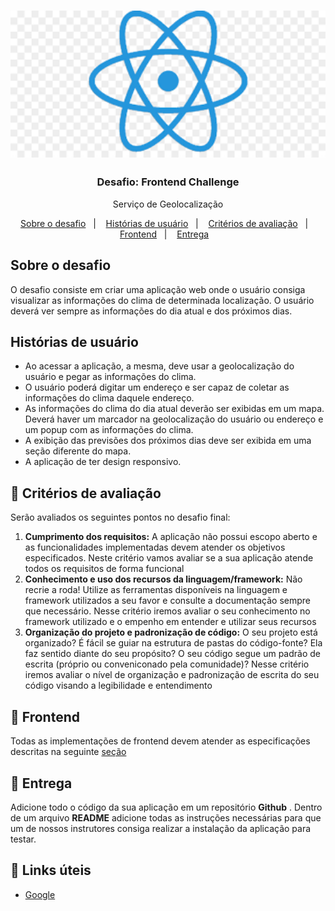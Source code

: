 
<h1 align="center">
  <img alt="" title="" src="assets/logo.png" width="600px" />
</h1>

<h3 align="center">
  Desafio: Frontend Challenge
</h3>

<p align="center">Serviço de Geolocalização</p>

<p align="center">
  <a href="#sobre-o-desafio">Sobre o desafio</a>&nbsp;&nbsp;&nbsp;|&nbsp;&nbsp;&nbsp;
  <a href="#histórias-de-usuário">Histórias de usuário</a>&nbsp;&nbsp;&nbsp;|&nbsp;&nbsp;&nbsp;
  <a href="#pencil-critérios-de-avaliação">Critérios de avaliação</a>&nbsp;&nbsp;&nbsp;|&nbsp;&nbsp;&nbsp;
  <a href="#art-frontend">Frontend</a>&nbsp;&nbsp;&nbsp;|&nbsp;&nbsp;&nbsp;
  <a href="#date-entrega">Entrega</a>&nbsp;&nbsp;&nbsp;
</p>


## Sobre o desafio
O desafio consiste em criar uma aplicação web onde o usuário consiga visualizar as
informações do clima de determinada localização. O usuário deverá ver sempre as informações
do dia atual e dos próximos dias.

## Histórias de usuário
* Ao acessar a aplicação, a mesma, deve usar a geolocalização do usuário e pegar as
informações do clima.
* O usuário poderá digitar um endereço e ser capaz de coletar as informações do clima daquele
endereço.
* As informações do clima do dia atual deverão ser exibidas em um mapa. Deverá haver um
marcador na geolocalização do usuário ou endereço e um popup com as informações do
clima.
* A exibição das previsões dos próximos dias deve ser exibida em uma seção diferente do mapa.
* A aplicação de ter design responsivo.

## :pencil: Critérios de avaliação
Serão avaliados os seguintes pontos no desafio final:

1. **Cumprimento dos requisitos:** A aplicação não possui escopo aberto e as funcionalidades implementadas devem atender os objetivos especificados. Neste critério vamos avaliar se a sua aplicação atende todos os requisitos de forma funcional
1. **Conhecimento e uso dos recursos da linguagem/framework:** Não recrie a roda! Utilize as ferramentas disponíveis na linguagem e framework utilizados a seu favor e consulte a documentação sempre que necessário. Nesse critério iremos avaliar o seu conhecimento no framework utilizado e o empenho em entender e utilizar seus recursos
1. **Organização do projeto e padronização de código:** O seu projeto está organizado? É fácil se guiar na estrutura de pastas do código-fonte? Ela faz sentido diante do seu propósito? O seu código segue um padrão de escrita (próprio ou conveniconado pela comunidade)? Nesse critério iremos avaliar o nível de organização e padronização de escrita do seu código visando a legibilidade e entendimento


## :art: Frontend
Todas as implementações de frontend devem atender as especificações descritas na seguinte [seção](frontend/README.md)

## :date: Entrega
Adicione todo o código da sua aplicação em um repositório **Github** . Dentro de um arquivo **README** adicione todas as instruções necessárias para que um de nossos instrutores consiga realizar a instalação da aplicação para testar.

## :mega: Links úteis

- [Google](https://www.google.com.br/)


